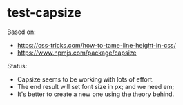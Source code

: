 # test-capsize

Based on:

- https://css-tricks.com/how-to-tame-line-height-in-css/
- https://www.npmjs.com/package/capsize

Status:

- Capsize seems to be working with lots of effort.
- The end result will set font size in px; and we need em;
- It's better to create a new one using the theory behind.
